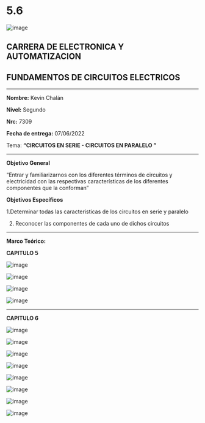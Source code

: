 # 5.6
![image](https://user-images.githubusercontent.com/105686218/169063263-fec46540-3f80-4755-af10-c6e466470348.png)        

## CARRERA DE ELECTRONICA Y AUTOMATIZACION

## FUNDAMENTOS DE CIRCUITOS ELECTRICOS

***

**Nombre:** Kevin Chalán

**Nivel:** Segundo

**Nrc:** 7309

**Fecha de entrega:** 07/06/2022

Tema: **“CIRCUITOS EN SERIE - CIRCUITOS EN PARALELO ”** 
***

**Objetivo General**

“Entrar y familiarizarnos con los diferentes términos de circuitos y electricidad con las respectivas características de los diferentes componentes que la conforman” 

**Objetivos Específicos**

1.Determinar todas las caracteristicas de los circuitos en serie y paralelo

2. Reconocer las componentes de cada uno de dichos circuitos 


***

**Marco Teórico:** 

**CAPITULO 5**

![image](https://user-images.githubusercontent.com/105686218/172092561-b41dbf6f-fe33-4e36-8723-85c1af208d15.png)

![image](https://user-images.githubusercontent.com/105686218/172092574-0922da21-2b9a-4986-805f-13d0a0412666.png)

![image](https://user-images.githubusercontent.com/105686218/172092600-28e0c77e-d6f8-4e07-bf81-561fce0cd676.png)

![image](https://user-images.githubusercontent.com/105686218/172092626-3703f143-3cb2-4bc0-8a2e-4dfcf490efd5.png)

***

**CAPITULO 6**

![image](https://user-images.githubusercontent.com/105686218/172092681-3aa9d4b1-d455-4207-85db-fe1a42e73797.png)

![image](https://user-images.githubusercontent.com/105686218/172092694-5e1888ef-9a4b-4e2c-9fff-e4ded281a121.png)

![image](https://user-images.githubusercontent.com/105686218/172092712-41573f97-7389-4787-bf48-cf860e02f8ff.png)

![image](https://user-images.githubusercontent.com/105686218/172092725-ebeac652-f466-492a-bbfb-4df3702bd297.png)

![image](https://user-images.githubusercontent.com/105686218/172092741-7b023c3e-baa3-47e4-88f8-c7941387058e.png)

![image](https://user-images.githubusercontent.com/105686218/172092760-785d2b1c-86b4-4c0c-ac61-e4b327732eda.png)

![image](https://user-images.githubusercontent.com/105686218/172092786-2b7b473f-66dc-40a6-8ed8-3c5041f38baf.png)

![image](https://user-images.githubusercontent.com/105686218/172092810-2ffcc36c-66e9-467a-ba9f-42d0ade342e5.png)









































